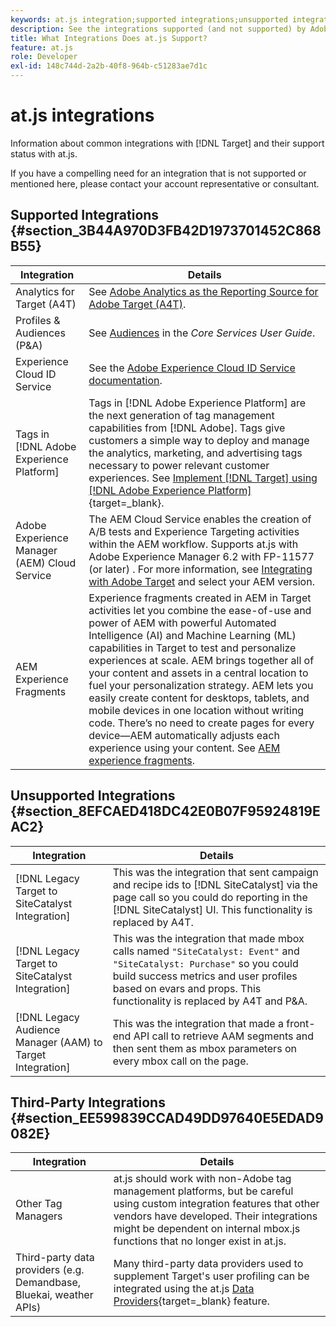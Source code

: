 ```yaml
---
keywords: at.js integration;supported integrations;unsupported integrations;third party integrations
description: See the integrations supported (and not supported) by Adobe [!DNL Target] at.js, including Analytics for [!DNL Target] (A4T), the Experience Cloud ID Service, and more.
title: What Integrations Does at.js Support?
feature: at.js
role: Developer
exl-id: 148c744d-2a2b-40f8-964b-c51283ae7d1c
---
```

# at.js integrations

Information about common integrations with [!DNL Target] and their support status with at.js.

If you have a compelling need for an integration that is not supported or mentioned here, please contact your account representative or consultant.

## Supported Integrations {#section_3B44A970D3FB42D1973701452C868B55}

| Integration | Details |
|--- |--- |
|Analytics for Target (A4T)|See [Adobe Analytics as the Reporting Source for Adobe Target (A4T)](/help/main/c-integrating-target-with-mac/a4t/a4t.md#concept_7540C8C04259434AB6EE33B09F47A1DE).|
|Profiles & Audiences (P&A)|See [Audiences](https://experienceleague.adobe.com/docs/core-services/interface/audiences/audience-library.html) in the *Core Services User Guide*.|
|Experience Cloud ID Service|See the [Adobe Experience Cloud ID Service documentation](https://experienceleague.adobe.com/docs/id-service/using/home.html).|
|Tags in [!DNL Adobe Experience Platform]|Tags in [!DNL Adobe Experience Platform] are the next generation of tag management capabilities from [!DNL Adobe]. Tags give customers a simple way to deploy and manage the analytics, marketing, and advertising tags necessary to power relevant customer experiences. See [Implement [!DNL Target] using [!DNL Adobe Experience Platform]](https://developer.adobe.com/target/implement/client-side/atjs/how-to-deployatjs/implement-target-using-adobe-launch/){target=_blank}.|
|Adobe Experience Manager (AEM) Cloud Service|The AEM Cloud Service enables the creation of A/B tests and Experience Targeting activities within the AEM workflow. Supports at.js with Adobe Experience Manager 6.2 with FP-11577 (or later) . For more information, see [Integrating with Adobe Target](https://helpx.adobe.com/experience-manager/6-2/sites/administering/using/target.html) and select your AEM version.|
|AEM Experience Fragments|Experience fragments created in AEM in Target activities let you combine the ease-of-use and power of AEM with powerful Automated Intelligence (AI) and Machine Learning (ML) capabilities in Target to test and personalize experiences at scale.  AEM brings together all of your content and assets in a central location to fuel your personalization strategy. AEM lets you easily create content for desktops, tablets, and mobile devices in one location without writing code. There’s no need to create pages for every device—AEM automatically adjusts each experience using your content.  See [AEM experience fragments](/help/main/c-experiences/c-manage-content/aem-experience-fragments.md#topic_1E1E4EA01F074349B2CF8785387B5FE8).|

## Unsupported Integrations {#section_8EFCAED418DC42E0B07F95924819EAC2}

| Integration | Details |
|--- |--- |
|[!DNL Legacy Target to SiteCatalyst Integration]|This was the integration that sent campaign and recipe ids to [!DNL SiteCatalyst] via the page call so you could do reporting in the  [!DNL SiteCatalyst] UI. This functionality is replaced by A4T.|
|[!DNL Legacy Target to SiteCatalyst Integration]|This was the integration that made mbox calls named `"SiteCatalyst: Event"` and `"SiteCatalyst: Purchase"` so you could build success metrics and user profiles based on evars and props. This functionality is replaced by A4T and P&A.|
|[!DNL Legacy Audience Manager (AAM) to Target Integration]|This was the integration that made a front-end API call to retrieve AAM segments and then sent them as mbox parameters on every mbox call on the page.|

## Third-Party Integrations {#section_EE599839CCAD49DD97640E5EDAD9082E}

| Integration | Details |
|--- |--- |
|Other Tag Managers|at.js should work with non-Adobe tag management platforms, but be careful using custom integration features that other vendors have developed. Their integrations might be dependent on internal  mbox.js functions that no longer exist in  at.js.|
|Third-party data providers (e.g. Demandbase, Bluekai, weather APIs)|Many third-party data providers used to supplement Target's user profiling can be integrated using the at.js [Data Providers](https://developer.adobe.com/target/implement/client-side/atjs/atjs-functions/targetglobalsettings/){target=_blank} feature.|
